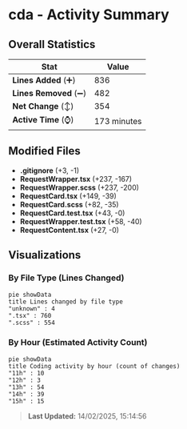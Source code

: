 # cda - Activity Summary 

## Overall Statistics

| Stat                   | Value                                                             |
| ---------------------- | ----------------------------------------------------------------- |
| **Lines Added** (➕)   | 836                                          |
| **Lines Removed** (➖) | 482                                        |
| **Net Change** (↕)    | 354                |
| **Active Time** (⌚)   | 173 minutes |


## Modified Files
- **.gitignore** (+3, -1)
- **RequestWrapper.tsx** (+237, -167)
- **RequestWrapper.scss** (+237, -200)
- **RequestCard.tsx** (+149, -39)
- **RequestCard.scss** (+82, -35)
- **RequestCard.test.tsx** (+43, -0)
- **RequestWrapper.test.tsx** (+58, -40)
- **RequestContent.tsx** (+27, -0)

## Visualizations

### By File Type (Lines Changed)

```mermaid
pie showData
title Lines changed by file type
"unknown" : 4
".tsx" : 760
".scss" : 554
```

### By Hour (Estimated Activity Count)

```mermaid
pie showData
title Coding activity by hour (count of changes)
"11h" : 10
"12h" : 3
"13h" : 54
"14h" : 39
"15h" : 15
```


> **Last Updated:** 14/02/2025, 15:14:56